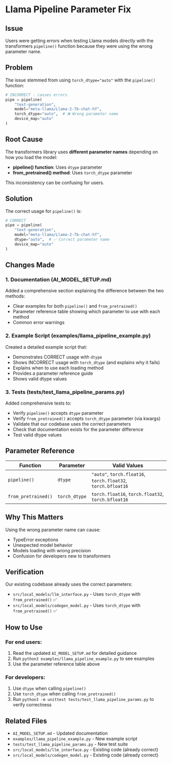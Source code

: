 # Llama Pipeline Parameter Fix

## Issue
Users were getting errors when testing Llama models directly with the transformers `pipeline()` function because they were using the wrong parameter name.

## Problem
The issue stemmed from using `torch_dtype="auto"` with the `pipeline()` function:

```python
# INCORRECT - causes errors
pipe = pipeline(
    "text-generation",
    model="meta-llama/Llama-2-7b-chat-hf",
    torch_dtype="auto",  # ❌ Wrong parameter name
    device_map="auto"
)
```

## Root Cause
The transformers library uses **different parameter names** depending on how you load the model:

- **pipeline() function**: Uses `dtype` parameter
- **from_pretrained() method**: Uses `torch_dtype` parameter

This inconsistency can be confusing for users.

## Solution
The correct usage for `pipeline()` is:

```python
# CORRECT
pipe = pipeline(
    "text-generation",
    model="meta-llama/Llama-2-7b-chat-hf",
    dtype="auto",  # ✅ Correct parameter name
    device_map="auto"
)
```

## Changes Made

### 1. Documentation (AI_MODEL_SETUP.md)
Added a comprehensive section explaining the difference between the two methods:
- Clear examples for both `pipeline()` and `from_pretrained()`
- Parameter reference table showing which parameter to use with each method
- Common error warnings

### 2. Example Script (examples/llama_pipeline_example.py)
Created a detailed example script that:
- Demonstrates CORRECT usage with `dtype`
- Shows INCORRECT usage with `torch_dtype` (and explains why it fails)
- Explains when to use each loading method
- Provides a parameter reference guide
- Shows valid dtype values

### 3. Tests (tests/test_llama_pipeline_params.py)
Added comprehensive tests to:
- Verify `pipeline()` accepts `dtype` parameter
- Verify `from_pretrained()` accepts `torch_dtype` parameter (via kwargs)
- Validate that our codebase uses the correct parameters
- Check that documentation exists for the parameter difference
- Test valid dtype values

## Parameter Reference

| Function | Parameter | Valid Values |
|----------|-----------|--------------|
| `pipeline()` | `dtype` | `"auto"`, `torch.float16`, `torch.float32`, `torch.bfloat16` |
| `from_pretrained()` | `torch_dtype` | `torch.float16`, `torch.float32`, `torch.bfloat16` |

## Why This Matters
Using the wrong parameter name can cause:
- TypeError exceptions
- Unexpected model behavior
- Models loading with wrong precision
- Confusion for developers new to transformers

## Verification
Our existing codebase already uses the correct parameters:
- `src/local_models/llm_interface.py` - Uses `torch_dtype` with `from_pretrained()` ✅
- `src/local_models/codegen_model.py` - Uses `torch_dtype` with `from_pretrained()` ✅

## How to Use

### For end users:
1. Read the updated `AI_MODEL_SETUP.md` for detailed guidance
2. Run `python3 examples/llama_pipeline_example.py` to see examples
3. Use the parameter reference table above

### For developers:
1. Use `dtype` when calling `pipeline()`
2. Use `torch_dtype` when calling `from_pretrained()`
3. Run `python3 -m unittest tests/test_llama_pipeline_params.py` to verify correctness

## Related Files
- `AI_MODEL_SETUP.md` - Updated documentation
- `examples/llama_pipeline_example.py` - New example script
- `tests/test_llama_pipeline_params.py` - New test suite
- `src/local_models/llm_interface.py` - Existing code (already correct)
- `src/local_models/codegen_model.py` - Existing code (already correct)
